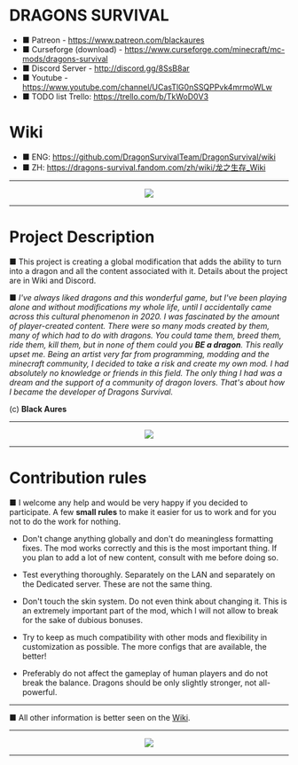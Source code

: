 # DRAGONS SURVIVAL

* ■ Patreon - https://www.patreon.com/blackaures
* ■ Сurseforge (download) - https://www.curseforge.com/minecraft/mc-mods/dragons-survival
* ■ Discord Server - http://discord.gg/8SsB8ar
* ■ Youtube - https://www.youtube.com/channel/UCasTlG0nSSQPPvk4mrmoWLw
*  ■ TODO list Trello: https://trello.com/b/TkWoD0V3

# Wiki 

* ■ ENG: https://github.com/DragonSurvivalTeam/DragonSurvival/wiki
* ■ ZH:  https://dragons-survival.fandom.com/zh/wiki/龙之生存_Wiki

***

<p align="center">
  <img src="https://media.discordapp.net/attachments/615961261925990429/1064785740556410910/2022-12-30_01.32.25.png?width=1201&height=676" />
</p>

***

# Project Description

■ This project is creating a global modification that adds the ability to turn into a dragon and all the content associated with it. Details about the project are in Wiki and Discord. 

■ *I've always liked dragons and this wonderful game, but I've been playing alone and without modifications my whole life, until I accidentally came across this cultural phenomenon in 2020. I was fascinated by the amount of player-created content. There were so many mods created by them, many of which had to do with dragons. You could tame them, breed them, ride them, kill them, but in none of them could you **BE a dragon**. This really upset me. Being an artist very far from programming, modding and the minecraft community, I decided to take a risk and create my own mod. I had absolutely no knowledge or friends in this field. The only thing I had was a dream and the support of a community of dragon lovers. That's about how I became the developer of Dragons Survival.* 

(c) **Black Aures**

***

<p align="center">
  <img src="https://media.discordapp.net/attachments/615961261925990429/1064785741009399879/2022-12-25_19.50.38.png?width=1201&height=676" />
</p>

***

# Contribution rules

■  I welcome any help and would be very happy if you decided to participate. A few **small rules** to make it easier for us to work and for you not to do the work for nothing. 

* Don't change anything globally and don't do meaningless formatting fixes. The mod works correctly and this is the most important thing. If you plan to add a lot of new content, consult with me before doing so.

* Test everything thoroughly. Separately on the LAN and separately on the Dedicated server. These are not the same thing.  

* Don't touch the skin system. Do not even think about changing it. This is an extremely important part of the mod, which I will not allow to break for the sake of dubious bonuses.

* Try to keep as much compatibility with other mods and flexibility in customization as possible. The more configs that are available, the better! 

* Preferably do not affect the gameplay of human players and do not break the balance. Dragons should be only slightly stronger, not all-powerful.

***

■  All other information is better seen on the [Wiki](https://github.com/DragonSurvivalTeam/DragonSurvival/wiki).

***

<p align="center">
  <img src="https://media.discordapp.net/attachments/615961261925990429/1062618941916200970/2022-12-28_20.35.32.png?width=1275&height=676" />
</p>

***
